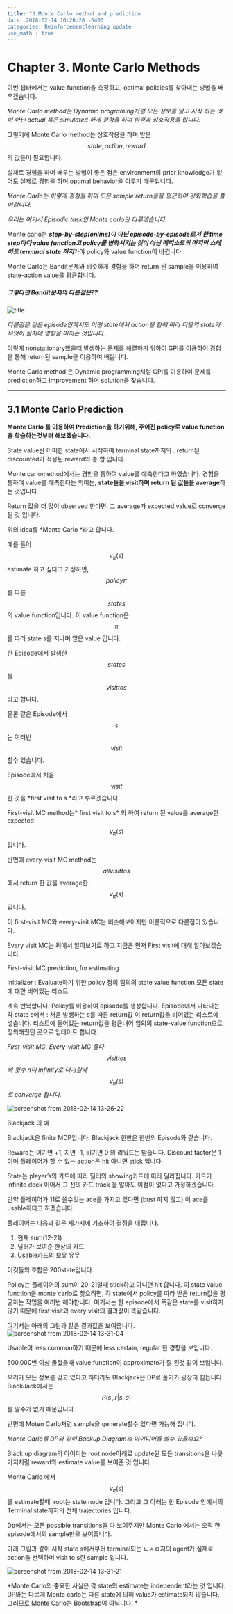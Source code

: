 ```yaml
---
title: "3.Monte Carlo method and prediction
date: 2018-02-14 10:26:28 -0400
categories: Reinforcementlearning update
use_math : true
---
```


# Chapter 3. Monte Carlo Methods


이번 챕터에서는 value function을 측정하고, optimal policies를 찾아내는 방법을 배우겠습니다.
 
*Monte Carlo method는 Dynamic programing처럼 모든 정보를 알고 시작 하는 것이 아닌 actual 혹은 simulated 하게 경험을 하며 환경과 상호작용을 합니다.*

그렇기에 Monte Carlo method는 상호작용을 하며 받은 $$state,action, reward$$ 의 값들이 필요합니다.

실제로 경험을 하며 배우는 방법이 좋은 점은 environment의 prior knowledge가 없어도 실제로 경험을 하며 optimal behavior을 이루기 때문입니다. 

*Monte Carlo는 이렇게 경험을 하며 모은 sample return들을 평균하여 강화학습을 풀어갑니다.* 

*우리는 여기서 Episodic task인 Monte carlo만 다루겠습니다.* 

Monte carlo는 ***step-by-step(online)이 아닌 episode-by-episode로서 한 time step마다 value function고 policy를 변화시키는 것이 아닌 에피소드의 마지막 스테이트 terminal state 까지***가야 policy와 value function이 바뀝니다.

Monte Carlo는 Bandit문제와 비슷하게 경험을 하며 return 된 sample을 이용하여 state-action value를 평균합니다. 



##### 그렇다면 Bandit문제와 다른점은??
![title](https://user-images.githubusercontent.com/11300712/36184534-aaa0fcfe-1177-11e8-8445-e60fbb254914.jpg)

*다른점은 같은 episode안에서도 어떤 state에서 action을 함에 따라 다음의 state가 무엇이 될지에 영향을 미치는 것입니다.*

이렇게 nonstationary했을때 발생하는 문제를 해결하기 위하여 GPI를 이용하여 경험을 통해 return된 sample을 이용하여 배웁니다. 

Monte Carlo method 은 Dynamic programming처럼 GPI를 이용하여 문제를 prediction하고 improvement 하며 solution을 찾습니다. 










* * *

## 3.1 Monte Carlo Prediction

**Monte Carlo 를 이용하여 Prediction을 하기위해, 주어진 policy로 value function을 학습하는것부터 해보겠습니다.**

State value란 어떠한 state에서 시작하여 terminal state까지의 . return된 discounted가 적용된 reward의 총 합 입니다.

Monte carlomethod에서는 경험을 통하여 value를 예측한다고 하였습니다.
경험을 통하여 value를 예측한다는 의미는, **state들을 visit하며 return 된 값들을 average**하는 것입니다. 

Return 값을 더 많이 observed 한다면, 그 average가 expected value로 converge될 것 입니다. 

위의 idea를 *Monte Carlo *라고 합니다. 

예를 들어 $$v_\pi(s)$$ estimate 하고 싶다고 가정하면, $$policy \pi$$ 를 따른 $$state s$$의 value function입니다.
이 value function은 $$\pi$$를 따라 state s를 지나며 얻은 value 입니다. 


한 Episode에서 발생한 $$state s$$를 $$visit to s$$ 라고 합니다. 

물론 같은 Episode에서  $$s$$는 여러번 $$visit$$ 할수 있습니다.   

Episode에서 처음 $$visit$$한 것을 *first visit to s *라고 부르겠습니다. 

First-visit MC method는* first visit to s* 의 하여 return 된 value를 average한 expected $$v_\pi(s)$$ 입니다. 

반면에 every-visit MC method는 $$all visit to s$$ 에서 return 한 값을 average한 $$v_\pi(s)$$ 입니다.


이 first-visit MC와 every-visit MC는 비슷해보이지만 이론적으로 다른점이 있습니다. 

Every visit MC는 뒤에서 알아보기로 하고 지금은 먼저 First visit에 대해 알아보겠습니다. 










First-visit MC prediction, for estimating 

Initializer : 
	Evaluate하기 위한 policy 정의
	임의의 state value function
	모든 state에 대한 비어있는 리스트

계속 반복합니다: 
	Policy를 이용하여 episode를 생성합니다.
	Episode에서 나타나는 각 state s에서 :
		처음 발생하는 s를 따른 return값
		이 return값을 비어있는 리스트에 넣습니다.
        리스트에 들어있는 return값을 평균내어 임의의 state-value function으로 정의해줬던 곳으로 업데이트 합니다. 
        





*First-visit MC, Every-visit MC 둘다 $$visit to s$$의 횟수 n이  infinity로 다가갈때 $$v_\pi(s)$$로 converge 됩니다.*

![screenshot from 2018-02-14 13-26-22](https://user-images.githubusercontent.com/11300712/36187746-af34c512-118a-11e8-915b-1e726a8cc21a.png)


Blackjack 의 예

Blackjack은 finite MDP입니다. Blackjack 한판은 한번의 Episode와 같습니다. 

Reward는 이기면 +1, 지면 -1, 비기면 0 의 리워드는 받습니다. Discount factor은 1이며 플레이어가 할 수 있는 action은 hit 아니면 stick 입니다. 

State는 player’s의 카드에 따라 딜러의 showing카드에 따라 달라집니다. 
카드가 infinite deck 이어서 그 전의 카드 track 을 알아도 이점이 없다고 가정하겠습니다. 

만약 플레이어가 11로 쓸수있는 ace를 가지고 있다면 (bust 하지 않고) 이 ace를 usable하다고 하겠습니다. 

플레이어는 다음과 같은 세가지에 기초하여 결정을 내립니다. 

1. 현재 sum(12-21) 
2. 딜러가 보여준 한장의 카드
3. Usable카드의 보유 유무 

이것들의 조합은 200state입니다. 

Policy는 플레이어의 sum이 20-21일때 stick하고 아니면 hit 합니다. 이 state value function을 monte carlo로 찾으려면, 각 state에서 policy를 따라 받은 return값을 평균하는 작업을 여러번 해야합니다. 
여기서는 한 episode에서 똑같은 state를 visit하지 않기 때문에 first visit과 every visit의 결과값이 똑같습니다. 

여기서는 아래의 그림과 같은 결과값을 보여줍니다. 
![screenshot from 2018-02-14 13-31-04](https://user-images.githubusercontent.com/11300712/36187968-2685ed66-118c-11e8-88bf-2b7b2357714c.png)

Usable이 less common하기 때문에 less certain, regular 한 경향을 보입니다. 

500,000번 이상 돌렸을때 value function이 approximate가 잘 된것 같이 보입니다.

우리가 모든 정보를 갖고 있다고 하더라도 Blackjack은 DP로 풀기가 굉장히 힘듭니다. BlackJack에서는 $$P(s’,r|s,a)$$를 알수가 없기 때문입니다. 

반면에 Moten Carlo처럼 sample을 generate할수 있다면 가능해 집니다.


*Monte Carlo를 DP와 같이 Backup Diagram의 아이디어를 쓸수 있을까요?* 

Black up diagram의 아이디는 root node아래로 update된 모든 transitions을 
나뭇가지처럼 reward와 estimate value를 보여준 것 입니다. 

Monte Carlo 에서 $$v_\pi(s)$$를 estimate할때,  root는 state node 입니다. 
그리고 그 아래는 한 Episode 안에서의 Terminal state까지의 전체 trajectories 입니다.


Dp에서는 모든 possible transitions을 다 보여주지만 Monte Carlo 에서는 오직 한 episode에서의 sample만을 보여줍니다.  

아래 그림과 같이 시작 state s에서부터 terminal되는 ㄴㅅㅁ지의 agent가 실제로 action을 선택하며 visit to s한 sample 입니다. 

![screenshot from 2018-02-14 13-31-21](https://user-images.githubusercontent.com/11300712/36187974-3269a6c2-118c-11e8-99c4-bc48737a8de0.png)


*Monte Carlo의 중요한 사실은 각 state의 estimate는 independent라는 것 입니다.  DP와는 다르게 Monte carlo는 다른 state에 의해 value가 estimate되지 않습니다.
그러므로 Monte Carlo는 Bootstrap이 아닙니다. *

